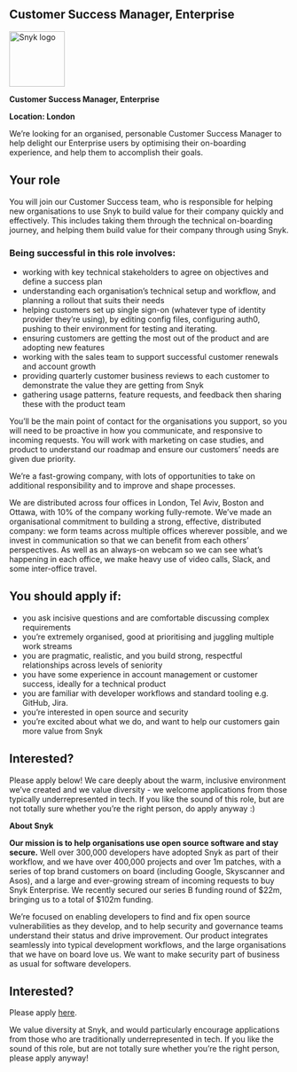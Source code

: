 Customer Success Manager, Enterprise 
---

<img src="https://res.cloudinary.com/snyk/image/upload/v1537345894/press-kit/brand/logo-black.png" width="100" alt="Snyk logo" />

<p><strong>Customer Success Manager, Enterprise</strong></p>
<p><strong>Location: London</strong></p>
<p><span style="font-weight: 400;">We’re looking for an organised, personable Customer Success Manager to help delight our Enterprise users by optimising their on-boarding experience, and help them to accomplish their goals.</span></p>
<h2><strong>Your role</strong></h2>
<p><span style="font-weight: 400;">You will join our Customer Success team, who is responsible for helping new organisations to use Snyk to build value for their company quickly and effectively. This includes taking them through the technical on-boarding journey, and helping them build value for their company through using Snyk.</span></p>
<h3><strong>Being successful in this role involves:</strong></h3>
<ul>
<li style="font-weight: 400;"><span style="font-weight: 400;">working with key technical stakeholders to agree on objectives and define a success plan</span></li>
<li style="font-weight: 400;"><span style="font-weight: 400;">understanding each organisation’s technical setup and workflow, and planning a rollout that suits their needs</span></li>
<li style="font-weight: 400;"><span style="font-weight: 400;">helping customers set up single sign-on (whatever type of identity provider they’re using), by editing config files, configuring auth0, pushing to their environment for testing and iterating.</span></li>
<li style="font-weight: 400;"><span style="font-weight: 400;">ensuring customers are getting the most out of the product and are adopting new features</span></li>
<li style="font-weight: 400;"><span style="font-weight: 400;">working with the sales team to support successful customer renewals and account growth</span></li>
<li style="font-weight: 400;"><span style="font-weight: 400;">providing quarterly customer business reviews to each customer to demonstrate the value they are getting from Snyk</span></li>
<li style="font-weight: 400;"><span style="font-weight: 400;">gathering usage patterns, feature requests, and feedback then sharing these with the product team</span></li>
</ul>
<p><span style="font-weight: 400;">You’ll be the main point of contact for the organisations you support, so you will need to be proactive in how you communicate, and responsive to incoming requests. You will work with marketing on case studies, and product to understand our roadmap and ensure our customers’ needs are given due priority.</span></p>
<p><span style="font-weight: 400;">We’re a fast-growing company, with lots of opportunities to take on additional responsibility and to improve and shape processes.</span></p>
<p><span style="font-weight: 400;">We are distributed across four offices in London, Tel Aviv, Boston and Ottawa, with 10% of the company working fully-remote. We’ve made an organisational commitment to building a strong, effective, distributed company: we form teams across multiple offices wherever possible, and we invest in communication so that we can benefit from each others’ perspectives. As well as an always-on webcam so we can see what’s happening in each office, we make heavy use of video calls, Slack, and some inter-office travel.</span></p>
<h2><strong>You should apply if:</strong></h2>
<ul>
<li style="font-weight: 400;"><span style="font-weight: 400;">you ask incisive questions and are comfortable discussing complex requirements</span></li>
<li style="font-weight: 400;"><span style="font-weight: 400;">you’re extremely organised, good at prioritising and juggling multiple work streams</span></li>
<li style="font-weight: 400;"><span style="font-weight: 400;">you are pragmatic, realistic, and you build strong, respectful relationships across levels of seniority</span></li>
<li style="font-weight: 400;"><span style="font-weight: 400;">you have some experience in account management or customer success, ideally for a technical product</span></li>
<li style="font-weight: 400;"><span style="font-weight: 400;">you are familiar with developer workflows and standard tooling e.g. GitHub, Jira.</span></li>
<li style="font-weight: 400;"><span style="font-weight: 400;">you’re interested in open source and security</span></li>
<li style="font-weight: 400;"><span style="font-weight: 400;">you’re excited about what we do, and want to help our customers gain more value from Snyk</span></li>
</ul>
<h2><strong>Interested?</strong></h2>
<p><span style="font-weight: 400;">Please apply below! We care deeply about the warm, inclusive environment we’ve created and we value diversity - we welcome applications from those typically underrepresented in tech. If you like the sound of this role, but are not totally sure whether you’re the right person, do apply anyway :)</span></p>
<p><strong>About Snyk</strong></p>
<p><strong>Our mission is to help organisations use open source software and stay secure.</strong><span style="font-weight: 400;"> Well over 300,000 developers have adopted Snyk as part of their workflow, and we have over 400,000 projects and over 1m patches, with a series of top brand customers on board (including Google, Skyscanner and Asos), and a large and ever-growing stream of incoming requests to buy Snyk Enterprise. We recently secured our series B funding round of $22m, bringing us to a total of $102m funding. </span></p>
<p><span style="font-weight: 400;">We’re focused on enabling developers to find and fix open source vulnerabilities as they develop, and to help security and governance teams understand their status and drive improvement. Our product integrates seamlessly into typical development workflows, and the large organisations that we have on board love us. We want to make security part of business as usual for software developers.</span></p>

Interested?
---

Please apply [here](https://boards.greenhouse.io/snyk/jobs/4295578002#app).

We value diversity at Snyk, and would particularly encourage applications from those who are traditionally underrepresented in tech.
If you like the sound of this role, but are not totally sure whether you’re the right person, please apply anyway!
